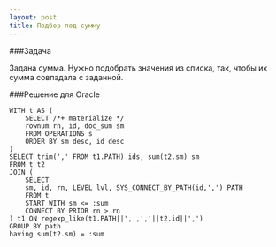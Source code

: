 ```yaml
---
layout: post
title: Подбор под сумму
---
```


###Задача

Задана сумма. Нужно подобрать значения из списка, так, чтобы их сумма совпадала с заданной.

###Решение для Oracle

	WITH t AS (
		SELECT /*+ materialize */
		rownum rn, id, doc_sum sm
		FROM OPERATIONS s 
		ORDER BY sm desc, id desc
	)
	SELECT trim(',' FROM t1.PATH) ids, sum(t2.sm) sm
	FROM t t2
	JOIN ( 
		SELECT 
		sm, id, rn, LEVEL lvl, SYS_CONNECT_BY_PATH(id,',') PATH
		FROM t
		START WITH sm <= :sum
		CONNECT BY PRIOR rn > rn
	) t1 ON regexp_like(t1.PATH||',',','||t2.id||',')
	GROUP BY path
	having sum(t2.sm) = :sum

